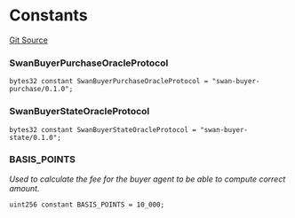 # Constants
[Git Source](https://github.com/firstbatchxyz/swan-contracts/blob/b941dcd71134f5be2e73ec6ee0a8aa50cf333ffb/src/Swan.sol)

### SwanBuyerPurchaseOracleProtocol

```solidity
bytes32 constant SwanBuyerPurchaseOracleProtocol = "swan-buyer-purchase/0.1.0";
```

### SwanBuyerStateOracleProtocol

```solidity
bytes32 constant SwanBuyerStateOracleProtocol = "swan-buyer-state/0.1.0";
```

### BASIS_POINTS
*Used to calculate the fee for the buyer agent to be able to compute correct amount.*


```solidity
uint256 constant BASIS_POINTS = 10_000;
```

